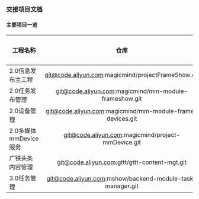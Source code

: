 ### 交接项目文档
#### 主要项目一览
工程名称|仓库|交接人
--|:--:|--:
2.0信息发布主工程|git@code.aliyun.com:magicmind/projectFrameShow.git|宋
2.0任务发布管理|git@code.aliyun.com:magicmind/mm-module-frameshow.git|宋
2.0设备管理|git@code.aliyun.com:magicmind/mm-module-frame-devices.git|宋
2.0多媒体mmDevice服务|git@code.aliyun.com:magicmind/project-mmDevice.git|宋
广铁头条内容管理|git@code.aliyun.com:gttt/gttt-content-mgt.git|刘
3.0任务管理|git@code.aliyun.com:mshow/backend-module-task-manager.git|宋,孟

